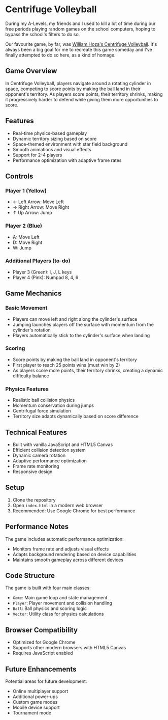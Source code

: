 # Centrifuge Volleyball

During my A-Levels, my friends and I used to kill a lot of time during our free periods playing random games on the school computers, hoping to bypass the school's filters to do so.

Our favourite game, by far, was [William Hoza's Centrifuge Volleyball](https://williamhoza.com/volleyball/). It's always been a big goal for me to recreate this game someday and I've finally attempted to do so here, as a kind of homage. 
## Game Overview

In Centrifuge Volleyball, players navigate around a rotating cylinder in space, competing to score points by making the ball land in their opponent's territory. As players score points, their territory shrinks, making it progressively harder to defend while giving them more opportunities to score.

## Features

- Real-time physics-based gameplay
- Dynamic territory sizing based on score
- Space-themed environment with star field background
- Smooth animations and visual effects
- Support for 2-4 players
- Performance optimization with adaptive frame rates

## Controls

### Player 1 (Yellow)
- ← Left Arrow: Move Left
- → Right Arrow: Move Right
- ↑ Up Arrow: Jump

### Player 2 (Blue)
- A: Move Left
- D: Move Right
- W: Jump

### Additional Players (to-do)
- Player 3 (Green): I, J, L keys
- Player 4 (Pink): Numpad 8, 4, 6

## Game Mechanics

### Basic Movement
- Players can move left and right along the cylinder's surface
- Jumping launches players off the surface with momentum from the cylinder's rotation
- Players automatically stick to the cylinder's surface when landing

### Scoring
- Score points by making the ball land in opponent's territory
- First player to reach 25 points wins (must win by 2)
- As players score more points, their territory shrinks, creating a dynamic difficulty balance

### Physics Features
- Realistic ball collision physics
- Momentum conservation during jumps
- Centrifugal force simulation
- Territory size adapts dynamically based on score difference

## Technical Features

- Built with vanilla JavaScript and HTML5 Canvas
- Efficient collision detection system
- Dynamic camera rotation
- Adaptive performance optimization
- Frame rate monitoring
- Responsive design

## Setup

1. Clone the repository
2. Open `index.html` in a modern web browser
3. Recommended: Use Google Chrome for best performance

## Performance Notes

The game includes automatic performance optimization:
- Monitors frame rate and adjusts visual effects
- Adapts background rendering based on device capabilities
- Maintains smooth gameplay across different devices


## Code Structure

The game is built with four main classes:
- `Game`: Main game loop and state management
- `Player`: Player movement and collision handling
- `Ball`: Ball physics and scoring logic
- `Vector`: Utility class for physics calculations

## Browser Compatibility

- Optimized for Google Chrome
- Supports other modern browsers with HTML5 Canvas
- Requires JavaScript enabled

## Future Enhancements

Potential areas for future development:
- Online multiplayer support
- Additional power-ups
- Custom game modes
- Mobile device support
- Tournament mode